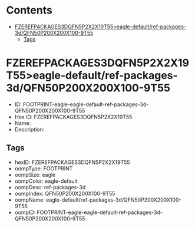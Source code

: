



Contents
========

* [FZEREFPACKAGES3DQFN5P2X2X19T55>eagle-default/ref-packages-3d/QFN50P200X200X100-9T55](#fzerefpackages3dqfn5p2x2x19t55eagle-defaultref-packages-3dqfn50p200x200x100-9t55)
	* [Tags](#tags)

# FZEREFPACKAGES3DQFN5P2X2X19T55>eagle-default/ref-packages-3d/QFN50P200X200X100-9T55

- ID: FOOTPRINT-eagle-eagle-default-ref-packages-3d-QFN50P200X200X100-9T55
- Hex ID: FZEREFPACKAGES3DQFN5P2X2X19T55
- Name: 
- Description: 

## Tags

- hexID: FZEREFPACKAGES3DQFN5P2X2X19T55
- oompType: FOOTPRINT
- oompSize: eagle
- oompColor: eagle-default
- oompDesc: ref-packages-3d
- oompIndex: QFN50P200X200X100-9T55
- oompName: eagle-default/ref-packages-3d/QFN50P200X200X100-9T55
- oompID: FOOTPRINT-eagle-eagle-default-ref-packages-3d-QFN50P200X200X100-9T55
